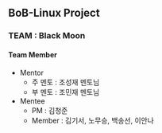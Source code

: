 ## BoB-Linux Project
### TEAM : Black Moon
#### Team Member
- Mentor
  - 주 멘토 : 조성재 멘토님
  - 부 멘토 : 조민재 멘토님
- Mentee
  - PM : 김청준
  - Member : 김기서, 노무승, 백송선, 이안나
